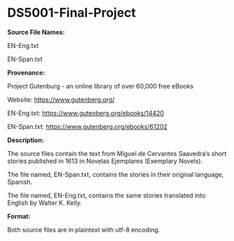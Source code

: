 # DS5001-Final-Project

**Source File Names:**

EN-Eng.txt

EN-Span.txt


**Provenance:**

Project Gutenburg - an online library of over 60,000 free eBooks

Website: https://www.gutenberg.org/

EN-Eng.txt: https://www.gutenberg.org/ebooks/14420 

EN-Span.txt: https://www.gutenberg.org/ebooks/61202 


**Description:**

The source files contain the text from Miguel de Cervantes Saavedra’s short stories published in 1613 in Novelas Ejemplares (Exemplary Novels). 

The file named, EN-Span.txt, contains the stories in their original language, Spanish. 

The file named, EN-Eng.txt, contains the same stories translated into English by Walter K. Kelly.


**Format:**

Both source files are in plaintext with utf-8 encoding.
